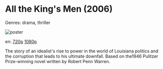 # All the King's Men (2006)

Genres: drama, thriller

![poster](http://image.tmdb.org/t/p/w500/rnmq4QBAWhxULd12PhlCFa1RjHa.jpg)

en:
  [720p](magnet:?xt=urn:btih:22EBF7FB43DF1ED0641DC28D9D8633C513583E7C&tr=udp://glotorrents.pw:6969/announce&tr=udp://tracker.opentrackr.org:1337/announce&tr=udp://torrent.gresille.org:80/announce&tr=udp://tracker.openbittorrent.com:80&tr=udp://tracker.coppersurfer.tk:6969&tr=udp://tracker.leechers-paradise.org:6969&tr=udp://p4p.arenabg.ch:1337&tr=udp://tracker.internetwarriors.net:1337)
  [1080p](magnet:?xt=urn:btih:DB5A732670A4B00F8435B022F5A453AC99AD700F&tr=udp://glotorrents.pw:6969/announce&tr=udp://tracker.opentrackr.org:1337/announce&tr=udp://torrent.gresille.org:80/announce&tr=udp://tracker.openbittorrent.com:80&tr=udp://tracker.coppersurfer.tk:6969&tr=udp://tracker.leechers-paradise.org:6969&tr=udp://p4p.arenabg.ch:1337&tr=udp://tracker.internetwarriors.net:1337)
  


The story of an idealist's rise to power in the world of Louisiana politics and the corruption that leads to his ultimate downfall. Based on the1946 Pulitzer Prize-winning novel written by Robert Penn Warren.